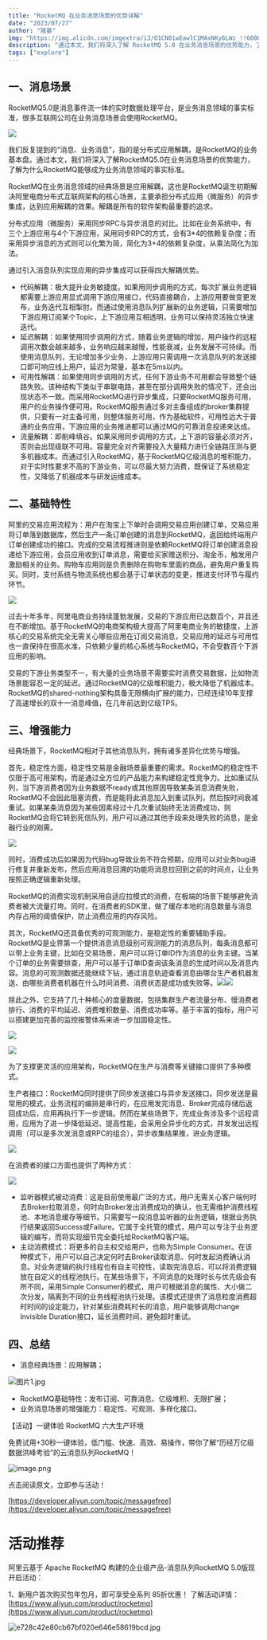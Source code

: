 ```yaml
---
title: "RocketMQ 在业务消息场景的优势详解"
date: "2023/07/27"
author: "隆基"
img: "https://img.alicdn.com/imgextra/i3/O1CN01wEawlC1MAxNKy6LWz_!!6000000001395-0-tps-685-383.jpg"
description: "通过本文，我们将深入了解 RocketMQ 5.0 在业务消息场景的优势能力，了解为什么 RocketMQ 能够成为业务消息领域的事实标准。"
tags: ["explore"]
---
```

## 一、消息场景
RocketMQ5.0是消息事件流一体的实时数据处理平台，是业务消息领域的事实标准，很多互联网公司在业务消息场景会使用RocketMQ。

![](https://img.alicdn.com/imgextra/i4/O1CN01rhxSjy1SUY7fjngmt_!!6000000002250-0-tps-1351-648.jpg)

我们反复提到的“消息、业务消息”，指的是分布式应用解耦，是RocketMQ的业务基本盘。通过本文，我们将深入了解RocketMQ5.0在业务消息场景的优势能力，了解为什么RocketMQ能够成为业务消息领域的事实标准。

RocketMQ在业务消息领域的经典场景是应用解耦，这也是RocketMQ诞生初期解决阿里电商分布式互联网架构的核心场景，主要承担分布式应用（微服务）的异步集成，达到应用解耦的效果。解耦是所有的软件架构最重要的追求。

分布式应用（微服务）采用同步RPC与异步消息的对比。比如在业务系统中，有三个上游应用与4个下游应用，采用同步RPC的方式，会有3*4的依赖复杂度；而采用异步消息的方式则可以化繁为简，简化为3+4的依赖复杂度，从乘法简化为加法。

通过引入消息队列实现应用的异步集成可以获得四大解耦优势。

- 代码解耦：极大提升业务敏捷度。如果用同步调用的方式，每次扩展业务逻辑都需要上游应用显式调用下游应用接口，代码直接耦合，上游应用要做变更发布，业务迭代互相掣肘。而通过使用消息队列扩展新的业务逻辑，只需要增加下游应用订阅某个Topic，上下游应用互相透明，业务可以保持灵活独立快速迭代。
- 延迟解耦：如果使用同步调用的方式，随着业务逻辑的增加，用户操作的远程调用次数会越来越多，业务响应越来越慢，性能衰减，业务发展不可持续。而使用消息队列，无论增加多少业务，上游应用只需调用一次消息队列的发送接口即可响应线上用户，延迟为常量，基本在5ms以内。
- 可用性解耦：如果使用同步调用的方式，任何下游业务不可用都会导致整个链路失败。该种结构下类似于串联电路，甚至在部分调用失败的情况下，还会出现状态不一致。而采用RocketMQ进行异步集成，只要RocketMQ服务可用，用户的业务操作便可用。RocketMQ服务通过多对主备组成的broker集群提供，只要有一对主备可用，则整体服务可用，作为基础软件，可用性远大于普通的业务应用，下游应用的业务推进都可以通过MQ的可靠消息投递来达成。
- 流量解耦：即削峰填谷。如果采用同步调用的方式，上下游的容量必须对齐，否则会出现级联不可用。容量完全对齐需要投入大量精力进行全链路压测与更多机器成本。而通过引入RocketMQ，基于RocketMQ亿级消息的堆积能力，对于实时性要求不高的下游业务，可以尽最大努力消费，既保证了系统稳定性，又降低了机器成本与研发运维成本。
## 二、基础特性
阿里的交易应用流程为：用户在淘宝上下单时会调用交易应用创建订单，交易应用将订单落到数据库，然后生产一条订单创建的消息到RocketMQ，返回给终端用户订单创建成功的接口。完成的交易流程推进则是依赖RocketMQ将订单创建消息投递给下游应用，会员应用收到订单消息，需要给买家赠送积分、淘金币，触发用户激励相关的业务。购物车应用则是负责删除在购物车里面的商品，避免用户重复购买。同时，支付系统与物流系统也都会基于订单状态的变更，推进支付环节与履约环节。

![](https://img.alicdn.com/imgextra/i2/O1CN01W6D8AA1y7i4pVKgfE_!!6000000006532-0-tps-1346-664.jpg)

过去十年多年，阿里电商业务持续蓬勃发展，交易的下游应用已达数百个，并且还在不断增加。基于RocketMQ的电商架构极大提高了阿里电商业务的敏捷度，上游核心的交易系统完全无需关心哪些应用在订阅交易消息，交易应用的延迟与可用性也一直保持在很高水准，只依赖少量的核心系统与RocketMQ，不会受数百个下游应用的影响。

交易的下游业务类型不一，有大量的业务场景不需要实时消费交易数据，比如物流场景能容忍一定的延迟。通过RocketMQ的亿级堆积能力，极大降低了机器成本。RocketMQ的shared-nothing架构具备无限横向扩展的能力，已经连续10年支撑了高速增长的双十一消息峰值，在几年前达到亿级TPS。
## 三、增强能力
经典场景下，RocketMQ相对于其他消息队列，拥有诸多差异化优势与增强。

首先，稳定性方面，稳定性交易是金融场景最重要的需求。RocketMQ的稳定性不仅限于高可用架构，而是通过全方位的产品能力来构建稳定性竞争力。比如重试队列，当下游消费者因为业务数据不ready或其他原因导致某条消息消费失败，RocketMQ不会因此阻塞消费，而是能将此消息加入到重试队列，然后按时间衰减重试。如果某条消息因为某些因素经过十几次重试始终无法消费成功，则RocketMQ会将它转到死信队列，用户可以通过其他手段来处理失败的消息，是金融行业的刚需。

![](https://img.alicdn.com/imgextra/i3/O1CN01ph2pOr1cwcYU317Ti_!!6000000003665-0-tps-1355-677.jpg)

同时，消费成功后如果因为代码bug导致业务不符合预期，应用可以对业务bug进行修复并重新发布，然后应用消息回溯的功能将消息拉回到之前的时间点，让业务按照正确逻辑重新处理。

RocketMQ的消费实现机制采用自适应拉模式的消费，在极端的场景下能够避免消费者被大流量打垮。同时，在消费者的SDK里，做了缓存本地的消息数量与消息内存占用的阈值保护，防止消费应用的内存风险。

其次，RocketMQ还具备优秀的可观测能力，是稳定性的重要辅助手段。RocketMQ是业界第一个提供消息消息级别可观测能力的消息队列，每条消息都可以带上业务主键，比如在交易场景，用户可以将订单ID作为消息的业务主键。当某个订单的业务需要排查，用户可以基于订单ID查询该条消息的生成时间以及消息内容。消息的可观测数据还能继续下钻，通过消息轨迹查看消息由哪台生产者机器发送、由哪些消费者机器在什么时间消费、消费状态是成功或失败等。![](https://img.alicdn.com/imgextra/i4/O1CN01j0SJcJ1jBdEO6TjkR_!!6000000004510-0-tps-1352-675.jpg)![](https://img.alicdn.com/imgextra/i2/O1CN01P3As6A1VwtTuutPNd_!!6000000002718-0-tps-1347-673.jpg)

除此之外，它支持了几十种核心的度量数据，包括集群生产者流量分布、慢消费者排行、消费的平均延迟、消费堆积数量、消费成功率等。基于丰富的指标，用户可以搭建更加完善的监控报警体系来进一步加固稳定性。

![](https://img.alicdn.com/imgextra/i1/O1CN01O0c0yD1DdVdMMuZE3_!!6000000000239-0-tps-1356-653.jpg)

![](https://img.alicdn.com/imgextra/i2/O1CN01tUfutV1aw2p9oB52j_!!6000000003393-0-tps-1344-684.jpg)

为了支撑更灵活的应用架构，RocketMQ在生产与消费等关键接口提供了多种模式。

生产者接口：RocketMQ同时提供了同步发送接口与异步发送接口。同步发送是最常用的模式，业务流程的编排是串行的，在应用发完消息、Broker完成存储后返回成功后，应用再执行下一步逻辑。然而在某些场景下，完成业务涉及多个远程调用，应用为了进一步降低延迟、提高性能，会采用全异步化的方式，并发发出远程调用（可以是多次发消息或RPC的组合），异步收集结果推，进业务逻辑。

![](https://img.alicdn.com/imgextra/i1/O1CN01QIkj6H1lmqe2IVwQY_!!6000000004862-0-tps-1349-629.jpg)

在消费者的接口方面也提供了两种方式：

![](https://img.alicdn.com/imgextra/i1/O1CN01mvJ8UG1Zfj6D9GYb5_!!6000000003222-0-tps-1352-670.jpg)

- 监听器模式被动消费：这是目前使用最广泛的方式，用户无需关心客户端何时去Broker拉取消息，何时向Broker发出消费成功的确认，也无需维护消费线程池、本地消息缓存等细节。只需要写一段消息监听器的业务逻辑，根据业务执行结果返回Success或Failure。它属于全托管的模式，用户可以专注于业务逻辑的编写，而将实现细节完全委托给RocketMQ客户端。
- 主动消费模式：将更多的自主权交给用户，也称为Simple Consumer。在该种模式下，用户可以自己决定何时去Broker读取消息、何时发起消费确认消息。对业务逻辑的执行线程也有自主可控性，读取完消息后，可以将消费逻辑放在自定义的线程池执行。在某些场景下，不同消息的处理时长与优先级会有所不同，采用Simple Consumer的模式，用户可根据消息的属性、大小做二次分发，隔离到不同的业务线程池执行处理。该模式还提供了消息粒度消费超时时间的设定能力，针对某些消费耗时长的消息，用户能够调用change Invisible Duration接口，延长消费时间，避免超时重试。
## 四、总结

- 消息经典场景：应用解耦；

![图片1.jpg](https://img.alicdn.com/imgextra/i3/O1CN01k7UExj1JGxphQ54Ju_!!6000000001002-0-tps-1544-269.jpg)

- RocketMQ基础特性：发布订阅、可靠消息、亿级堆积、无限扩展；
- 业务消息场景的增强能力：稳定性、可观测、多样化接口。


【活动】一键体验 RocketMQ 六大生产环境

免费试用+30秒一键体验，低门槛、快速、高效、易操作，带你了解“历经万亿级数据洪峰考验”的云消息队列RocketMQ！

![image.png](https://img.alicdn.com/imgextra/i4/O1CN01JEwH6J1FT5rJoN1U0_!!6000000000487-0-tps-1080-1620.jpg)

点击阅读原文，立即参与活动！

[https://developer.aliyun.com/topic/messagefree](https://developer.aliyun.com/topic/messagefree)



# 活动推荐

阿里云基于 Apache RocketMQ 构建的企业级产品-消息队列RocketMQ 5.0版现开启活动：

1、新用户首次购买包年包月，即可享受全系列 85折优惠！ 了解活动详情：[https://www.aliyun.com/product/rocketmq](https://www.aliyun.com/product/rocketmq)

![e728c42e80cb67bf020e646e58619bcd.jpg](https://img.alicdn.com/imgextra/i4/O1CN01Xi1rcu1DM6aIC7ypz_!!6000000000201-0-tps-1920-675.jpg)